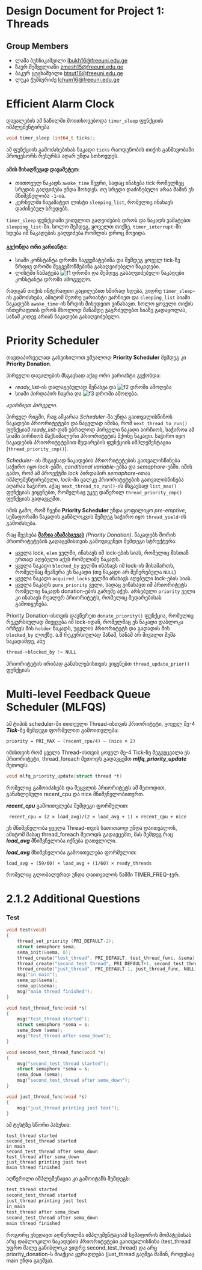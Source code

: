 Design Document for Project 1: Threads
======================================

## Group Members

* ლაშა ბუხნიკაშვილი <lbukh16@freeuni.edu.ge>
* ზაურ მეშველიანი <zmesh15@freeuni.edu.ge>
* ბაკურ ცუცხაშვილი <btsut16@freeuni.edu.ge>
* ლუკა ჭუმბურიძე <lchum16@freeuni.edu.ge>


# Efficient Alarm Clock
დავალების ამ ნაწილში მოითხოვებოდა `timer_sleep` ფუნქციის იმპლემენტირება
```c 
void timer_sleep (int64_t ticks);
```
ამ ფუნქციის გამოძახებისას ნაკადი `ticks` რაოდენობის თიქის განმავობაში პროცესორს რესურსს აღარ უნდა სთხოვდეს.

#### ამის მისაღწევად დავამეტეთ:
* თითოეულ ნაკადს `awake_time` წევრი, სადაც ინახება tick რომელზეც სრედის გაღვიძება უნდა მოხდეს. თუ სრედი დაძინებული არაა მაშინ ეს მნიშვნელობა `-1`-ია.
* კერნელში ჩავამატეთ ლისტი `sleeping_list`, რომელიც ინახავს დაძინებულ სრედებს.


`timer_sleep` ფუნქციაში ვითვლით გაღვიძების დროს და ნაკადს ვამატებთ `sleeping_list`-ში. ხოლო შემდეგ, ყოველთ თიქზე, `timer_interrupt`-ში ხდება იმ ნაკადების გაღვიძება რომლის დროც მოვიდა.

#### გვქონდა ორი ვარიანტი:
* სიაში კონსტანტა დროში ჩაგვემატებინა და შემდეგ ყოველ tick-ზე წრფივ დროში შეგვემოწმებინა გასაღვიძებელი ნაკადები.
* ლისტში ჩამატება ![f1] დროში და შემდეგ გასაღვიძებელი ნაკადები კონსტანტა დროში ამოგვეღო.

[f1]: http://chart.apis.google.com/chart?cht=tx&chl=O(nlog(n))&chf=bg,s,FFFFFF00

რადგან თიქის ინტერაფთი გაცილებით ხშირად ხდება, ვიდრე `timer_sleep`-ის გამოძახება, ამიტომ მეორე ვარიანტი ვარჩიეთ და `sleeping_list` სიაში ნაკადებს `awake_time`-ის ზრდის მიხედვით ვინახავთ. ხოლო ყოველი თიქის ინთერაფთის დროს მხოლოდ მანამდე ვაგრძელებთ სიაზე გადაყოლას, სანამ კიდევ არიან ნაკადები გასაღვიძებელი.


# Priority Scheduler
თავდაპირველად განვიხილოთ უშუალოდ **Priority Scheduler** შემდეგ კი **Priority Donation**.

პირველი დავალების მსგავსად აქაც ორი ვარიანტი გვქონდა:
* *ready_list*-ის დალაგებულად შენახვა და ![f2] დროში ამოღება
* სიაში პირდაპირ ჩაყრა და ![f3] დროში ამოღება.

*ავირჩიეთ პირველი.*

პირველ რიგში, რაც აშკარაა *Scheduler*-მა უნდა გაითვალისწინოს ნაკადები პრიორიტეტები და ნაცვლად იმისა, რომ `next_thread_to_run()` ფუნქციამ *ready_list*-დან უბრალოდ პირველი ნაკადი აირჩიოს, საჭიროა ამ სიაში აირჩიოს მაქსიმალური პრიორიტეტის მქონე ნაკადი. საჭირო იყო ნაკადების პრიორიტეტებით შედარების ფუნქციის იმპლემენტაცია (`thread_priority_cmp()`).

*Scheduler*- ის მსგავსად ნაკადების პრიორიტეტების გათვალისწინება საჭირო იყო *lock*-ებში, *conditional variable*-ებსა და *semaphore*-ებში. იმის გამო, რომ ამ პროექტში *lock* პირდაპირ *semaphore*-ითაა იმპლემენტირებული, *lock*-ში ცალკე პრიორიტეტების გათვალისწინება აღარაა საჭირო. აქაც `next_thread_to_run()`-ის მსგავსად `list_max()` ფუნქციას ვიყენებთ, რომელსაც უკვე დაწერილ `thread_priority_cmp()` ფუნქციას გადავცემთ.

იმის გამო, რომ ჩვენი **Priority Scheduler** უნდა ყოფილიყო *pre-emptive*, სემაფორაში ნაკადის განბლოკვის შემდეგ საჭირო იყო `thread_yield`-ის გამოძახება.

რაც შეეხება [**მარია აზამასცევას**](https://www.youtube.com/watch?v=PA4JYDQGJ6k) *(Priority Donation)*. ნაკადებს შორის პრიორიტეტების გადაცემისთვის გამოვიყენეთ შემდეგი სტრუქტურა:

*  ყველა lock,  `elem` ველში, ინახავს იმ lock-ების სიას, რომელიც მასთან ერთად აღებული აქვს რომელიმე ნაკადს.
* ყველა ნაკადი `blocked_by` ველში ინახავს იმ lock-ის მისამართს, რომელმაც შეაჩერა ეს ნაკადი (თუ ნაკადი არ შეჩერებულა `NULL`)
* ყველა ნაკადი `acquired_locks` ველში ინახავს აღებული lock-ების სიას.
* ყველა ნაკადს  `pure_priority` ველი, სადაც ვინახავთ იმ პრიორიტეტს რომელიც ნაკადს donation-ების გარეშე აქვს. არსებული `priority` ველი კი ინახავს რეალურ პრიორიტეტს, რომელიც შედარებისას გამოიყენება.

Priority Donation-ისთვის დავწერეთ `donate_priority()` ფუნქცია, რომელიც რეკურსიულად მიუყვება იმ lock-იდან, რომელმაც ეს ნაკადი დაბლოკა ირჩევს მის `holder` ნაკადს, უცვლის პრიორიტეტს და გადადის მის `blocked_by` ლოქზე. ა.შ რეკურსიულად მანამ, სანამ არ მივალთ მუშა ნაკადამდე, ანუ 
```c
thread->blocked_by != NULL
```
პრიორიტეტის ირიბად განახლებისთვის ვიყენებთ `thread_update_prior()` ფუნქციას

[f2]: http://chart.apis.google.com/chart?cht=tx&chl=O(1)&chf=bg,s,FFFFFF00
[f3]: http://chart.apis.google.com/chart?cht=tx&chl=O(n)&chf=bg,s,FFFFFF00


#  Multi-level Feedback Queue Scheduler (MLFQS)
ამ ტიპის scheduler-ში თითეული Thread-ისთვის პრიორიტეტი, ყოველ მე-4 ***Tick***-ზე შემდეგი ფორმულით გამოითვლება:
```
priority = PRI_MAX − (recent_cpu/4) − (nice × 2)
```
 
იმისთვის რომ ყველა Thread-ისთვის ყოველ მე-4 Tick-ზე შეგვეცვალა ეს პრიორიტეტი, thread_foreach მეთოდს გადავცემთ ***mlfq_priority_update*** მეთოდს:
```c
void mlfq_priority_update(struct thread *t)
``` 
 რომელიც გამოიძახებს და შეცვლის პრიორიტეტს ამ მეთოდით, განახლებული recent_cpu და nice მნიშვნელობითურთ.

***recent_cpu*** გამოითვლება შემდეგი ფორმულით:
```
 recent_cpu = (2 × load_avg)/(2 × load_avg + 1) × recent_cpu + nice
 ```
 ეს მნიშვნელობა ყველა Thread-თვის სათითაოდ უნდა დაითვალოს, ამიტომ მასაც  thread_foreach მეთოდს გადავცემთ, მას შემდეგ რაც ***load_avg*** მნიშვნელობა იქნება დათვლილი.

***load_avg*** მნიშვნელობა გამოითვლება ფორმულით:
```
load_avg = (59/60) × load_avg + (1/60) × ready_threads
```
რომელიც გლობალურად უნდა დაითვალოს წამში TIMER_FREQ-ჯერ.

# 2.1.2 Additional Questions

### Test
```c
void test(void)
{
    thread_set_priority (PRI_DEFAULT-2);
    struct semaphore sema;
    sema_init(&sema, 0);
    thread_create("test_thread", PRI_DEFAULT, test_thread_func, &sema);    
    thread_create("second_test_thread", PRI_DEFAULT+1, second_test_thread_func, &sema);    
    thread_create("just_thread", PRI_DEFAULT-1, just_thread_func, NULL);
    msg("in main");
    sema_up(&sema);
    sema_up(&sema);
    msg("main thread finished");
}

void test_thread_func(void *s)
{
    msg("test_thread started");
    struct semaphore *sema = s;
    sema_down (sema);
    msg("test_thread after sema_down");
}

void second_test_thread_func(void *s)
{
    msg("second_test_thread started");
    struct semaphore *sema = s;
    sema_down (sema);
    msg("second_test_thread after sema_down");
}

void just_thread_func(void *s)
{
    msg("just_thread printing just text");
}
```
ამ ტესტზე სწორი პასუხია:
```
test_thread started
second_test_thread started
in main
second_test_thread after sema_down
test_thread after sema_down
just_thread printing just text
main thread finished
```
აღწერილი იმპლემენაცია კი გამოიტანს შემდეგს:
```c
test_thread started
second_test_thread started
just_thread printing just test
in_main
test_thread after sema_down
second_test_thread after sema_down
main thread finished
```

როგორც ვხედავთ აღწერილმა იმპლემენტაციამ სემაფორის მომატებისას არც დაბლოკილი ნაკადების პრიორიტეტები გაითვალისწინა (test_thread უფრო მალე განიბლოკა ვიდრე second_test_thread) და არც priority_donation-ს მიაქცია ყურადღება (just_thread გაუშვა მაშინ, როდესაც main უნდა გაეშვა).